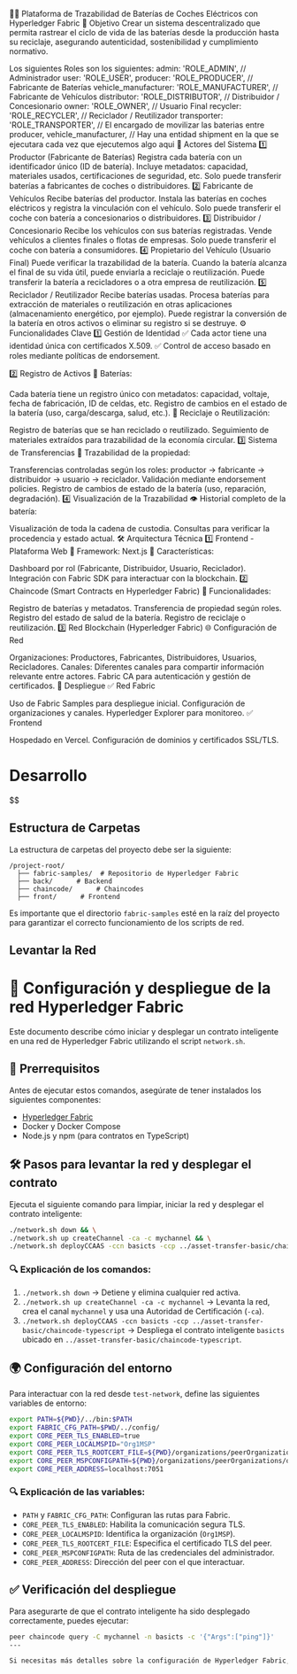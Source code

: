 🚗🔋 Plataforma de Trazabilidad de Baterías de Coches Eléctricos con Hyperledger Fabric
🎯 Objetivo
Crear un sistema descentralizado que permita rastrear el ciclo de vida de las baterías desde la producción hasta su reciclaje, asegurando autenticidad, sostenibilidad y cumplimiento normativo.


Los siguientes Roles son los siguientes:
  admin: 'ROLE_ADMIN', // Administrador
  user: 'ROLE_USER', 
  producer: 'ROLE_PRODUCER', // Fabricante de Baterías
  vehicle_manufacturer: 'ROLE_MANUFACTURER', // Fabricante de Vehículos
  distributor: 'ROLE_DISTRIBUTOR', // Distribuidor / Concesionario
  owner: 'ROLE_OWNER',  // Usuario Final
  recycler: 'ROLE_RECYCLER', // Reciclador / Reutilizador 
  transporter: 'ROLE_TRANSPORTER', // El encargado de movilizar las baterias entre producer, vehicle_manufacturer, 
    // Hay una entidad shipment en la que se ejecutara cada vez que ejecutemos algo aqui 
📌 Actores del Sistema
1️⃣ Productor (Fabricante de Baterías)
Registra cada batería con un identificador único (ID de batería).
Incluye metadatos: capacidad, materiales usados, certificaciones de seguridad, etc.
Solo puede transferir baterías a fabricantes de coches o distribuidores.
2️⃣ Fabricante de Vehículos
Recibe baterías del productor.
Instala las baterías en coches eléctricos y registra la vinculación con el vehículo.
Solo puede transferir el coche con batería a concesionarios o distribuidores.
3️⃣ Distribuidor / Concesionario
Recibe los vehículos con sus baterías registradas.
Vende vehículos a clientes finales o flotas de empresas.
Solo puede transferir el coche con batería a consumidores.
4️⃣ Propietario del Vehículo (Usuario Final)
Puede verificar la trazabilidad de la batería.
Cuando la batería alcanza el final de su vida útil, puede enviarla a reciclaje o reutilización.
Puede transferir la batería a recicladores o a otra empresa de reutilización.
5️⃣ Reciclador / Reutilizador
Recibe baterías usadas.
Procesa baterías para extracción de materiales o reutilización en otras aplicaciones (almacenamiento energético, por ejemplo).
Puede registrar la conversión de la batería en otros activos o eliminar su registro si se destruye.
⚙️ Funcionalidades Clave
1️⃣ Gestión de Identidad
✅ Cada actor tiene una identidad única con certificados X.509.
✅ Control de acceso basado en roles mediante políticas de endorsement.

2️⃣ Registro de Activos
🔋 Baterías:

Cada batería tiene un registro único con metadatos: capacidad, voltaje, fecha de fabricación, ID de celdas, etc.
Registro de cambios en el estado de la batería (uso, carga/descarga, salud, etc.).
🔄 Reciclaje o Reutilización:

Registro de baterías que se han reciclado o reutilizado.
Seguimiento de materiales extraídos para trazabilidad de la economía circular.
3️⃣ Sistema de Transferencias
🔗 Trazabilidad de la propiedad:

Transferencias controladas según los roles: productor → fabricante → distribuidor → usuario → reciclador.
Validación mediante endorsement policies.
Registro de cambios de estado de la batería (uso, reparación, degradación).
4️⃣ Visualización de la Trazabilidad
👁️ Historial completo de la batería:

Visualización de toda la cadena de custodia.
Consultas para verificar la procedencia y estado actual.
🛠️ Arquitectura Técnica
1️⃣ Frontend - Plataforma Web
📌 Framework: Next.js
📌 Características:

Dashboard por rol (Fabricante, Distribuidor, Usuario, Reciclador).
Integración con Fabric SDK para interactuar con la blockchain.
2️⃣ Chaincode (Smart Contracts en Hyperledger Fabric)
📝 Funcionalidades:

Registro de baterías y metadatos.
Transferencia de propiedad según roles.
Registro del estado de salud de la batería.
Registro de reciclaje o reutilización.
3️⃣ Red Blockchain (Hyperledger Fabric)
🌐 Configuración de Red

Organizaciones: Productores, Fabricantes, Distribuidores, Usuarios, Recicladores.
Canales: Diferentes canales para compartir información relevante entre actores.
Fabric CA para autenticación y gestión de certificados.
🚀 Despliegue
✅ Red Fabric

Uso de Fabric Samples para despliegue inicial.
Configuración de organizaciones y canales.
Hyperledger Explorer para monitoreo.
✅ Frontend

Hospedado en Vercel.
Configuración de dominios y certificados SSL/TLS.


# Desarrollo
$$
## Estructura de Carpetas

La estructura de carpetas del proyecto debe ser la siguiente:

```
/project-root/
  ├── fabric-samples/  # Repositorio de Hyperledger Fabric
  ├── back/      # Backend
  ├── chaincode/      # Chaincodes
  ├── front/      # Frontend
```

Es importante que el directorio `fabric-samples` esté en la raíz del proyecto para garantizar el correcto funcionamiento de los scripts de red.


## Levantar la Red
# 🚀 Configuración y despliegue de la red Hyperledger Fabric

Este documento describe cómo iniciar y desplegar un contrato inteligente en una red de Hyperledger Fabric utilizando el script `network.sh`.

## 📌 Prerrequisitos
Antes de ejecutar estos comandos, asegúrate de tener instalados los siguientes componentes:

- [Hyperledger Fabric](https://hyperledger-fabric.readthedocs.io/en/latest/install.html)
- Docker y Docker Compose
- Node.js y npm (para contratos en TypeScript)

## 🛠️ Pasos para levantar la red y desplegar el contrato
Ejecuta el siguiente comando para limpiar, iniciar la red y desplegar el contrato inteligente:

```bash
./network.sh down && \
./network.sh up createChannel -ca -c mychannel && \
./network.sh deployCCAAS -ccn basicts -ccp ../asset-transfer-basic/chaincode-typescript
```

### 🔍 Explicación de los comandos:
1. `./network.sh down` → Detiene y elimina cualquier red activa.
2. `./network.sh up createChannel -ca -c mychannel` → Levanta la red, crea el canal `mychannel` y usa una Autoridad de Certificación (`-ca`).
3. `./network.sh deployCCAAS -ccn basicts -ccp ../asset-transfer-basic/chaincode-typescript` → Despliega el contrato inteligente `basicts` ubicado en `../asset-transfer-basic/chaincode-typescript`.

## 🌍 Configuración del entorno
Para interactuar con la red desde `test-network`, define las siguientes variables de entorno:

```bash
export PATH=${PWD}/../bin:$PATH
export FABRIC_CFG_PATH=$PWD/../config/
export CORE_PEER_TLS_ENABLED=true
export CORE_PEER_LOCALMSPID="Org1MSP"
export CORE_PEER_TLS_ROOTCERT_FILE=${PWD}/organizations/peerOrganizations/org1.example.com/peers/peer0.org1.example.com/tls/ca.crt
export CORE_PEER_MSPCONFIGPATH=${PWD}/organizations/peerOrganizations/org1.example.com/users/Admin@org1.example.com/msp
export CORE_PEER_ADDRESS=localhost:7051
```

### 🔍 Explicación de las variables:
- `PATH` y `FABRIC_CFG_PATH`: Configuran las rutas para Fabric.
- `CORE_PEER_TLS_ENABLED`: Habilita la comunicación segura TLS.
- `CORE_PEER_LOCALMSPID`: Identifica la organización (`Org1MSP`).
- `CORE_PEER_TLS_ROOTCERT_FILE`: Especifica el certificado TLS del peer.
- `CORE_PEER_MSPCONFIGPATH`: Ruta de las credenciales del administrador.
- `CORE_PEER_ADDRESS`: Dirección del peer con el que interactuar.

## ✅ Verificación del despliegue
Para asegurarte de que el contrato inteligente ha sido desplegado correctamente, puedes ejecutar:

```bash
peer chaincode query -C mychannel -n basicts -c '{"Args":["ping"]}'
---

Si necesitas más detalles sobre la configuración de Hyperledger Fabric, revisa la documentación oficial en [Hyperledger Fabric Docs](https://hyperledger-fabric.readthedocs.io/).

